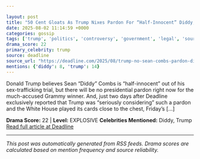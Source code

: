```yaml
---

layout: post
title: "50 Cent Gloats As Trump Nixes Pardon For “Half-Innocent” Diddy, For Now"
date: 2025-08-02 11:14:59 +0000
categories: gossip
tags: ['trump', 'politics', 'controversy', 'government', 'legal', 'source-deadline', 'drama-explosive']
drama_score: 22
primary_celebrity: trump
source: deadline
source_url: "https://deadline.com/2025/08/trump-no-sean-combs-pardon-diddy-50-cent-1236477155/"
mentions: {'diddy': 8, 'trump': 14}
---
```


Donald Trump believes Sean “Diddy” Combs is “half-innocent” out of his sex-trafficking trial, but there will be no presidential pardon right now for the much-accused Grammy winner. And, just two days after Deadline exclusively reported that Trump was “seriously considering” such a pardon and the White House played its cards close to the chest, Friday’s […]

**Drama Score:** 22 | **Level:** EXPLOSIVE **Celebrities Mentioned:** Diddy, Trump [Read full article at Deadline](https://deadline.com/2025/08/trump-no-sean-combs-pardon-diddy-50-cent-1236477155/)

---

*This post was automatically generated from RSS feeds. Drama scores are calculated based on mention frequency and source reliability.*
